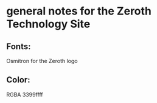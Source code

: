 # general notes for the Zeroth Technology Site

## Fonts:
Osmitron for the Zeroth logo

## Color: 
RGBA 3399ffff